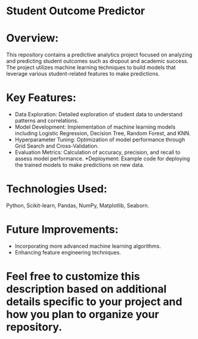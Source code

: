 # Student Outcome Predictor
# Overview:
This repository contains a predictive analytics project focused on analyzing and predicting student outcomes such as dropout and academic success. The project utilizes machine learning techniques to build models that leverage various student-related features to make predictions.

# Key Features:
* Data Exploration: Detailed exploration of student data to understand patterns and correlations.
* Model Development: Implementation of machine learning models including Logistic Regression, Decision Tree, Random Forest, and KNN.
* Hyperparameter Tuning: Optimization of model performance through Grid Search and Cross-Validation.
* Evaluation Metrics: Calculation of accuracy, precision, and recall to assess model performance. *Deployment: Example code for deploying the trained models to make predictions on new data.

# Technologies Used:
Python, Scikit-learn, Pandas, NumPy, Matplotlib, Seaborn.

# Future Improvements:
* Incorporating more advanced machine learning algorithms.
* Enhancing feature engineering techniques.

# Feel free to customize this description based on additional details specific to your project and how you plan to organize your repository.
